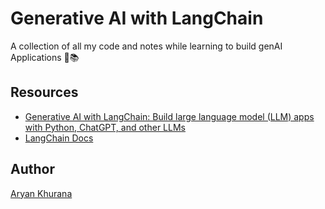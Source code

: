 # Generative AI with LangChain

A collection of all my code and notes while learning to build genAI Applications 🤖📚

## Resources

- [Generative AI with LangChain: Build large language model (LLM) apps with Python, ChatGPT, and other LLMs](https://www.amazon.ca/dp/B0CBBL55PQ?_encoding=UTF8&ref_=as_li_ss_tl&language=en_US&sr=8-1&linkCode=gs4&linkId=ca0a1900c6354066ec6e6e1552d0039a&tag=benman1-20)
- [LangChain Docs](https://python.langchain.com/docs/introduction/)

## Author

[Aryan Khurana](https://github.com/AryanK1511)
